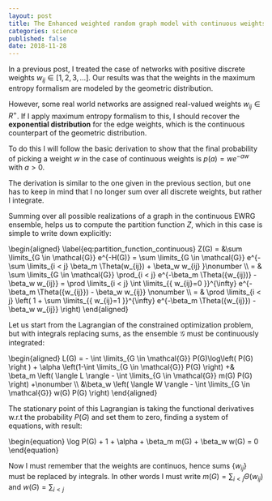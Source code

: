 ```yaml
---
layout: post
title: The Enhanced weighted random graph model with continuous weights
categories: science
published: false
date: 2018-11-28
---
```


In a previous post, I treated the case of networks with positive discrete weights $w_{ij} \in [1,2,3,\ldots ]$.
Our results was that the weights in the maximum entropy formalism are modeled by the geometric distribution.

However, some real world networks are assigned real-valued weights $w_{ij} \in R^+$.
If I apply maximum entropy formalism to this, I should recover the **exponential distribution** for the edge weights, which is the continuous counterpart of the geometric distribution.

To do this I will follow the basic derivation to show that the final probability of picking a weight $w$ in the case of continuous weights is $p(a)=w e^{-a w}$ with $a>0$.

The derivation is similar to the one given in the previous section, but one has to keep in mind that I no longer sum over all discrete weights, but rather I integrate.

Summing over all possible realizations of a graph in the continuous EWRG ensemble, helps us to compute the partition function $Z$, which in this case is simple to
write down explicitly:

\begin{aligned}
\label{eq:partition_function_continuous}
Z(G) = &\sum \limits_{G \in \mathcal{G}} e^{-H(G)}  = \sum \limits_{G \in \mathcal{G}} e^{- \sum \limits_{i < j} \beta_m \Theta(w_{ij}) + \beta_w w_{ij} }\nonumber \\\\ = & \sum \limits_{G \in \mathcal{G}} \prod_{i < j} e^{-\beta_m \Theta({w_{ij})} - \beta_w w_{ij}} = \prod \limits_{i < j} \int \limits_{\{ w_{ij}=0 \}}^{\infty} e^{-\beta_m \Theta({w_{ij}}) - \beta_w w_{ij}} \nonumber \\\\
= & \prod \limits_{i < j} \left( 1 + \sum \limits_{\{ w_{ij}=1 \}}^{\infty} e^{-\beta_m \Theta({w_{ij}}) - \beta_w w_{ij}} \right)
\end{aligned}

Let us start from the Lagrangian of the constrained optimization problem, but with integrals replacing sums, as the ensemble $\mathcal{G}$ must be continuously integrated:

\begin{aligned}
L(G) = - \int \limits_{G \in \mathcal{G}} P(G)\log\left( P(G) \right ) +  \alpha \left(1-\int \limits_{G \in \mathcal{G}} P(G) \right) +& \beta_m \left( \langle L \rangle - \int \limits_{G \in \mathcal{G}} m(G) P(G) \right)  +\nonumber \\\\ &\beta_w \left( \langle W \rangle - \int \limits_{G \in \mathcal{G}} w(G) P(G) \right)
\end{aligned}

The stationary point of this Lagrangian is taking the functional derivatives w.r.t the probability $P(G)$ and  set them to zero, finding a system of equations, with result:

\begin{equation}
\log P(G) + 1 + \alpha + \beta_m m(G) + \beta_w w(G) = 0
\end{equation}

Now I must remember that the weights are continuos, hence sums $\{ w_{ij} \}$ must be replaced by integrals. In other words I must write $m(G) = \sum_{i < j} \Theta(w_{ij})$ and $w(G) = \sum_{ i < j }$
